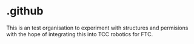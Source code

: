 # .github

This is an test organisation to experiment with structures and permisions with the hope of integrating this into TCC robotics for FTC.
